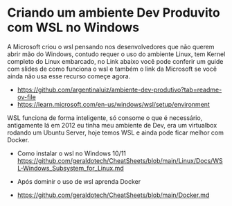 # Criando um ambiente Dev Produvito com WSL no Windows

A Microsoft criou o wsl pensando nos desenvolvedores que não querem abrir mão do Windows, contudo requer o uso do ambiente Linux, tem  Kernel completo do Linux embarcado, no Link abaixo você pode conferir um guide com slides de como funciona o wsl e também o link da Microsoft
se você ainda não usa esse recurso começe agora.

- https://github.com/argentinaluiz/ambiente-dev-produtivo?tab=readme-ov-file
- https://learn.microsoft.com/en-us/windows/wsl/setup/environment

WSL funciona de forma inteligente, só consome o que é necessário, antigamente lá em 2012 eu tinha meu ambiente de Dev, era um virtualbox rodando um Ubuntu Server, hoje temos WSL e ainda pode ficar melhor com Docker.

- Como instalar o wsl no Windows 10/11 https://github.com/geraldotech/CheatSheets/blob/main/Linux/Docs/WSL-Windows_Subsystem_for_Linux.md
- Após dominir o uso de wsl aprenda Docker

- https://github.com/geraldotech/CheatSheets/blob/main/Docker.md

